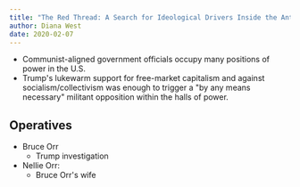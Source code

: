 ```yaml
---
title: "The Red Thread: A Search for Ideological Drivers Inside the Anti-Trump Conspiracy"
author: Diana West
date: 2020-02-07
---
```


- Communist-aligned government officials occupy many positions of power in the U.S.
- Trump's lukewarm support for free-market capitalism and against socialism/collectivism was enough to trigger a "by any means necessary" militant opposition within the halls of power.


## Operatives

* Bruce Orr
  * Trump investigation
* Nellie Orr:
  * Bruce Orr's wife

